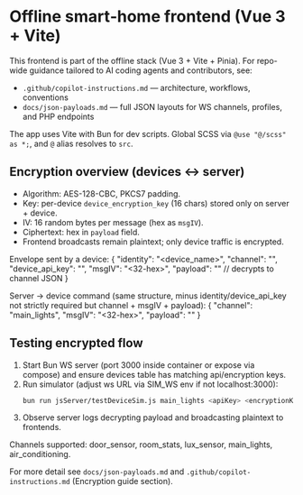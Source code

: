 # Offline smart‑home frontend (Vue 3 + Vite)

This frontend is part of the offline stack (Vue 3 + Vite + Pinia). For repo-wide guidance tailored to AI coding agents and contributors, see:

- `.github/copilot-instructions.md` — architecture, workflows, conventions
- `docs/json-payloads.md` — full JSON layouts for WS channels, profiles, and PHP endpoints

The app uses Vite with Bun for dev scripts. Global SCSS via `@use "@/scss" as *;`, and `@` alias resolves to `src`.

## Encryption overview (devices ↔ server)

- Algorithm: AES-128-CBC, PKCS7 padding.
- Key: per-device `device_encryption_key` (16 chars) stored only on server + device.
- IV: 16 random bytes per message (hex as `msgIV`).
- Ciphertext: hex in `payload` field.
- Frontend broadcasts remain plaintext; only device traffic is encrypted.

Envelope sent by a device:
{
	"identity": "<device_name>",
	"channel": "<channel>",
	"device_api_key": "<apiKey>",
	"msgIV": "<32-hex>",
	"payload": "<hex-cipher>" // decrypts to channel JSON
}

Server → device command (same structure, minus identity/device_api_key not strictly required but channel + msgIV + payload):
{ "channel": "main_lights", "msgIV": "<32-hex>", "payload": "<hex-cipher>" }

## Testing encrypted flow

1. Start Bun WS server (port 3000 inside container or expose via compose) and ensure devices table has matching api/encryption keys.
2. Run simulator (adjust ws URL via SIM_WS env if not localhost:3000):
	 ```bash
	 bun run jsServer/testDeviceSim.js main_lights <apiKey> <encryptionKey16>
	 ```
3. Observe server logs decrypting payload and broadcasting plaintext to frontends.

Channels supported: door_sensor, room_stats, lux_sensor, main_lights, air_conditioning.

For more detail see `docs/json-payloads.md` and `.github/copilot-instructions.md` (Encryption guide section).
